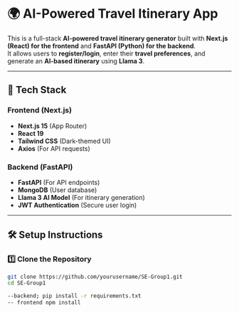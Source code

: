 # 🌍 AI-Powered Travel Itinerary App

This is a full-stack **AI-powered travel itinerary generator** built with **Next.js (React) for the frontend** and **FastAPI (Python) for the backend**.  
It allows users to **register/login**, enter their **travel preferences**, and generate an **AI-based itinerary** using **Llama 3**.

---

## 🚀 **Tech Stack**
### **Frontend (Next.js)**
- **Next.js 15** (App Router)
- **React 19**
- **Tailwind CSS** (Dark-themed UI)
- **Axios** (For API requests)

### **Backend (FastAPI)**
- **FastAPI** (For API endpoints)
- **MongoDB** (User database)
- **Llama 3 AI Model** (For itinerary generation)
- **JWT Authentication** (Secure user login)

---

## 🛠 **Setup Instructions**
### **1️⃣ Clone the Repository**
```sh
git clone https://github.com/yourusername/SE-Group1.git
cd SE-Group1

--backend; pip install -r requirements.txt
-- frontend npm install
